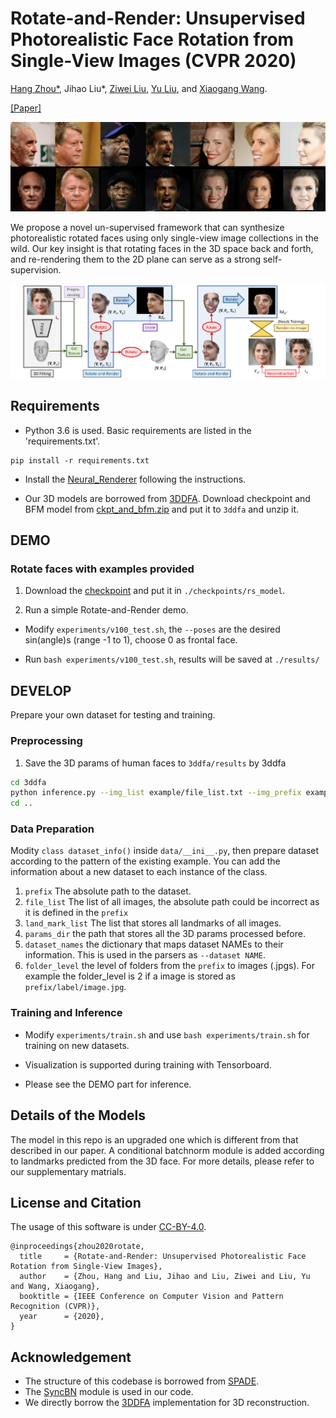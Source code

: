 # Rotate-and-Render: Unsupervised Photorealistic Face Rotation from Single-View Images (CVPR 2020)

[Hang Zhou*](https://hangz-nju-cuhk.github.io/), Jihao Liu*, [Ziwei Liu](https://liuziwei7.github.io/), [Yu Liu](http://www.liuyu.us/), and [Xiaogang Wang](http://www.ee.cuhk.edu.hk/~xgwang/).

[[Paper]](https://arxiv.org/abs/2003.08124)

<img src='./misc/teaser.png' width=880>

We propose a novel un-supervised framework that can synthesize 
photorealistic rotated faces using only single-view image collections 
in the wild. Our key insight is that rotating faces in the 3D space back and forth, 
and re-rendering them to the 2D plane can serve as a strong self-supervision.

  <img src='./misc/pipeline.png' width=800>

## Requirements
* Python 3.6 is used. Basic requirements are listed in the 'requirements.txt'.

```
pip install -r requirements.txt
```

* Install the [Neural_Renderer](https://github.com/daniilidis-group/neural_renderer) following the instructions.


* Our 3D models are borrowed from [3DDFA](https://github.com/cleardusk/3DDFA). Download checkpoint and BFM model from [ckpt_and_bfm.zip](https://drive.google.com/file/d/1v31SOrGYueeDi2SxOAUuKWqnglEP0xwA/view?usp=sharing) and put it to ```3ddfa``` and unzip it.


## DEMO
### Rotate faces with examples provided
1. Download the [checkpoint](https://drive.google.com/file/d/1Vdlpwghjo4a9rOdn2iJEVlPd0EJegAex/view?usp=sharing)
and put it in ```./checkpoints/rs_model```.

2. Run a simple Rotate-and-Render demo.

* Modify ```experiments/v100_test.sh```, the ```--poses``` are the desired sin(angle)s (range -1 to 1), choose 0 as frontal face.

* Run ```bash experiments/v100_test.sh```, results will be saved at ```./results/```

## DEVELOP

Prepare your own dataset for testing and training.

### Preprocessing

1. Save the 3D params of human faces to ```3ddfa/results``` by 3ddfa 
```bash
cd 3ddfa
python inference.py --img_list example/file_list.txt --img_prefix example/Images --save_dir results
cd ..
```

### Data Preparation

Modity  ```class dataset_info()``` inside ```data/__ini__.py```, then prepare dataset according to the pattern of the existing example.
You can add the information about a new dataset to each instance of the class.

1. ```prefix``` The absolute path to the dataset.
2. ```file_list``` The list of all images, the absolute path could be incorrect as it is defined in the ```prefix```
3. ```land_mark_list``` The list that stores all landmarks of all images. 
4. ```params_dir``` the path that stores all the 3D params processed before.
5. ```dataset_names``` the dictionary that maps dataset NAMEs to their information. This is used in the parsers as ```--dataset NAME```. 
6. ```folder_level``` the level of folders from the ```prefix``` to images (.jpgs). 
For example the folder_level is 2 if a image is stored as ```prefix/label/image.jpg```.

### Training and Inference
* Modify ```experiments/train.sh``` and use ```bash experiments/train.sh``` for training on new datasets.

* Visualization is supported during training with Tensorboard.

* Please see the DEMO part for inference.

## Details of the Models

The model in this repo is an upgraded one which is different from that described in our paper. A conditional batchnorm module is added according to landmarks predicted from the 3D face. For more details, please refer to our supplementary matrials.

## License and Citation
The usage of this software is under [CC-BY-4.0](https://github.com/Hangz-nju-cuhk/Rotate-and-Render/LICENSE).
```
@inproceedings{zhou2020rotate,
  title     = {Rotate-and-Render: Unsupervised Photorealistic Face Rotation from Single-View Images},
  author    = {Zhou, Hang and Liu, Jihao and Liu, Ziwei and Liu, Yu and Wang, Xiaogang},
  booktitle = {IEEE Conference on Computer Vision and Pattern Recognition (CVPR)},
  year      = {2020},
}
```

## Acknowledgement
* The structure of this codebase is borrowed from [SPADE](https://github.com/NVlabs/SPADE).
* The [SyncBN](https://github.com/vacancy/Synchronized-BatchNorm-PyTorch) module is used in our code.
* We directly borrow the [3DDFA](https://github.com/cleardusk/3DDFA) implementation for 3D reconstruction.
